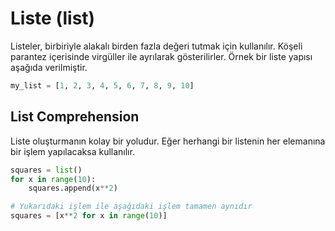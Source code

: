 # Liste (list)

Listeler, birbiriyle alakalı birden fazla değeri tutmak için kullanılır. Köşeli parantez içerisinde virgüller ile ayrılarak gösterilirler. Örnek bir liste yapısı aşağıda verilmiştir.

```python
my_list = [1, 2, 3, 4, 5, 6, 7, 8, 9, 10]
```

## List Comprehension

Liste oluşturmanın kolay bir yoludur. Eğer herhangi bir listenin her elemanına bir işlem yapılacaksa kullanılır.

```python
squares = list()
for x in range(10):
    squares.append(x**2)

# Yukarıdaki işlem ile aşağıdaki işlem tamamen aynıdır
squares = [x**2 for x in range(10)]
```

